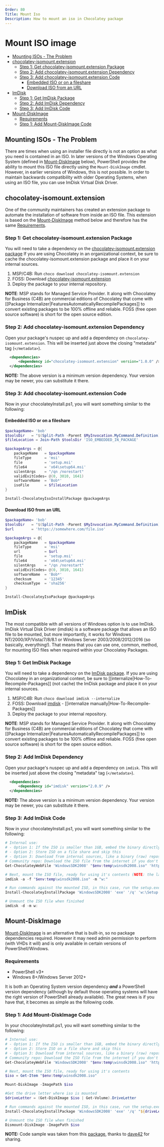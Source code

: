 ```yaml
---
Order: 80
Title: Mount Iso
Description: How to mount an iso in Chocolatey package
---
```


# Mount ISO image

<!-- TOC -->

- [Mounting ISOs - The Problem](#mounting-isos---the-problem)
- [chocolatey-isomount.extension](#chocolatey-isomount.extension)
  - [Step 1: Get chocolatey-isomount.extension Package](#step-1--get-chocolatey-isomountextension-package)
  - [Step 2: Add chocolatey-isomount.extension Dependency](#step-2--add-chocolatey-isomountextension-dependency)
  - [Step 3: Add chocolatey-isomount.extension Code](#step-3--add-chocolatey-isomountextension-code)
    - [Embedded ISO or on a fileshare](#embedded-iso-or-on-a-fileshare)
    - [Download ISO from an URL](#download-iso-from-an-url)
- [ImDisk](#imdisk)
  - [Step 1: Get ImDisk Package](#step-1-get-imdisk-package)
  - [Step 2: Add ImDisk Dependency](#step-2-add-imdisk-dependency)
  - [Step 3: Add ImDisk Code](#step-3-add-imdisk-code)
- [Mount-DiskImage](#mount-diskimage)
  - [Requirements](#requirements)
  - [Step 1: Add Mount-DiskImage Code](#step-1-add-mount-diskimage-code)

<!-- /TOC -->

## Mounting ISOs - The Problem
There are times when using an installer file directly is not an option as what you need is contained in an ISO. In later versions of the Windows Operating System (defined in [Mount-DiskImage](#mount-diskimage) below), PowerShell provides the ability to mount this ISO file directly using the `Mount-DiskImage` cmdlet.  However, in earlier versions of Windows, this is not possible. In order to maintain backwards compatibility with older Operating Systems, when using an ISO file, you can use ImDisk Virtual Disk Driver.

## chocolatey-isomount.extension
One of the community maintainers has created an extension package to automate the installation of software from inside an ISO file. This extension is based on the [Mount-DiskImage](#mount-diskimage) method below and therefore has the same [Requirements](#requirements).

### Step 1: Get chocolatey-isomount.extension Package
You will need to take a dependency on the [chocolatey-isomount.extension package](https://chocolatey.org/packages/chocolatey-isomount.extension) If you are using Chocolatey in an organizational context, be sure to cache the chocolatey-isomount.extension package and place it on your internal sources.

1. MSP/C4B: Run `choco download chocolatey-isomount.extension`
1. FOSS: Download [chocolatey-isomount.extension](https://chocolatey.org/api/v2/package/chocolatey-isomount.extension)
1. Deploy the package to your internal repository.

**NOTE**: MSP stands for Managed Service Provider. It along with Chocolatey for Business (C4B) are commercial editions of Chocolatey that come with [[Package Internalizer|FeaturesAutomaticallyRecompilePackages]] to convert existing packages to be 100% offline and reliable. FOSS (free open source software) is short for the open source edition.

### Step 2: Add chocolatey-isomount.extension Dependency
Open your package's nuspec up and add a dependency on `chocolatey-isomount.extension`. This will be inserted just above the closing "metadata" tag (`</metadata>`).

~~~xml
  <dependencies>
      <dependency id="chocolatey-isomount.extension" version="1.0.0" />
  </dependencies>
~~~

**NOTE:** The above version is a minimum version dependency. Your version may be newer, you can substitute it there.

### Step 3: Add chocolatey-isomount.extension Code
Now in your chocolateyInstall.ps1, you will want something similar to the following:

#### Embedded ISO or on a fileshare

~~~powershell
$packageName= 'bob'
$toolsDir   = "$(Split-Path -Parent $MyInvocation.MyCommand.Definition)"
$fileLocation = Join-Path $toolsDir 'ISO_EMBEDDED_IN_PACKAGE'

$packageArgs = @{
    packageName   = $packageName
    fileType      = 'msi'
    file          = 'setup.msi'
    file64        = 'x64\setup64.msi'
    silentArgs    = "/qn /norestart"
    validExitCodes= @(0, 3010, 1641)
    softwareName  = 'Bob*'
    isoFile       = $fileLocation
}

Install-ChocolateyIsoInstallPackage @packageArgs
~~~

#### Download ISO from an URL

~~~powershell
$packageName= 'bob'
$toolsDir   = "$(Split-Path -Parent $MyInvocation.MyCommand.Definition)"
$url        = 'https://somewhere.com/file.iso'

$packageArgs = @{
    packageName   = $packageName
    fileType      = 'msi'
    url           = $url
    file          = 'setup.msi'
    file64        = 'x64\setup64.msi'
    silentArgs    = "/qn /norestart"
    validExitCodes= @(0, 3010, 1641)
    softwareName  = 'Bob*'
    checksum      = '12345'
    checksumType  = 'sha256'
}

Install-ChocolateyIsoPackage @packageArgs
~~~

## ImDisk
The most compatible with all versions of Windows option is to use ImDisk. ImDisk Virtual Disk Driver (imdisk) is a software package that allows an ISO file to be mounted, but more importantly, it works for Windows NT/2000/XP/Vista/7/8/8.1 or Windows Server 2003/2008/2012/2016 (so basically, everything!). That means that you can use one, common, method, for mounting ISO files when required within your Chocolatey Packages.

### Step 1: Get ImDisk Package
You will need to take a dependency on the [ImDisk package](https://chocolatey.org/packages/imdisk). If you are using Chocolatey in an organizational context, be sure to [[internalize|How-To-Recompile-Packages]] (not cache) the ImDisk package and place it on your internal sources.

1. MSP/C4B: Run `choco download imdisk --internalize`
1. FOSS: Download [imdisk](https://chocolatey.org/api/v2/package/imdisk) - [[internalize manually|How-To-Recompile-Packages]]
1. Deploy the package to your internal repository.

**NOTE**: MSP stands for Managed Service Provider. It along with Chocolatey for Business (C4B) are commercial editions of Chocolatey that come with [[Package Internalizer|FeaturesAutomaticallyRecompilePackages]] to convert existing packages to be 100% offline and reliable. FOSS (free open source software) is short for the open source edition.

### Step 2: Add ImDisk Dependency
Open your package's nuspec up and add a dependency on `imdisk`. This will be inserted just above the closing "metadata" tag (`</metadata>`).

~~~xml
  <dependencies>
      <dependency id="imdisk" version="2.0.9" />
  </dependencies>
~~~

**NOTE:** The above version is a minimum version dependency. Your version may be newer, you can substitute it there.

### Step 3: Add ImDisk Code
Now in your chocolateyInstall.ps1, you will want something similar to the following:

~~~powershell
# Internal use:
# - Option 1: If the ISO is smaller than 1GB, embed the binary directly into the package for the most reliable use skip this
# - Option 2: Store ISO on a file share and skip this
# - Option 3: Download from internal sources, like a binary (raw) repository in Artifactory, Nexus, or ProGet.
# Community repo: Download the ISO file from the internet if you don't have distribution rights or the file is larger than 250MB.
Get-ChocolateyWebFile 'WindowsSDK2008' "$env:temp\winsdk2008.iso" 'http://download.microsoft.com/download/f/e/6/fe6eb291-e187-4b06-ad78-bb45d066c30f/6.0.6001.18000.367-KRMSDK_EN.iso'

# Next, mount the ISO file, ready for using it's contents (NOTE: the last parameter here is the drive letter that will be assigned to the mounted ISO)
imdisk -a -f "$env:temp\winsdk2008.iso" -m "w:"

# Run commands against the mounted ISO, in this case, run the setup.exe
Install-ChocolateyInstallPackage 'WindowsSDK2008' 'exe' '/q' 'w:\Setup.exe'

# Unmount the ISO file when finished
imdisk -d -m w:

~~~

## Mount-DiskImage
[Mount-DiskImage](https://docs.microsoft.com/en-us/powershell/module/storage/mount-diskimage)
is an alternative that is built-in, so no package dependencies required. However it may need admin permission to perform (with VHDs it will) and is only available in certain versions of PowerShell/Windows.

### Requirements
* PowerShell v3+
* Windows 8+/Windows Server 2012+

It is both an Operating System version dependency ***and*** a PowerShell version dependency (although by default those operating systems will have the right version of PowerShell already available). The great news is if you have that, it becomes as simple as the following code.

### Step 1: Add Mount-DiskImage Code
In your chocolateyInstall.ps1, you will want something similar to the following:

~~~powershell
# Internal use:
# - Option 1: If the ISO is smaller than 1GB, embed the binary directly into the package for the most reliable use skip this
# - Option 2: Store ISO on a file share and skip this
# - Option 3: Download from internal sources, like a binary (raw) repository in Artifactory, Nexus, or ProGet.
# Community repo: Download the ISO file from the internet if you don't have distribution rights or the file is larger than 250MB.
Get-ChocolateyWebFile 'WindowsSDK2008' "$env:temp\winsdk2008.iso" 'http://download.microsoft.com/download/f/e/6/fe6eb291-e187-4b06-ad78-bb45d066c30f/6.0.6001.18000.367-KRMSDK_EN.iso'

# Next, mount the ISO file, ready for using it's contents
$iso = Get-Item "$env:temp\winsdk2008.iso"

Mount-DiskImage -ImagePath $iso

#Get the drive letter where iso is mounted
$driveLetter = (Get-DiskImage $iso | Get-Volume).DriveLetter

# Run commands against the mounted ISO, in this case, run the setup.exe
Install-ChocolateyInstallPackage 'WindowsSDK2008' 'exe' '/q' "${driveLetter}:\Setup.exe"

# Unmount the ISO file when finished
Dismount-DiskImage -ImagePath $iso

~~~

**NOTE:** Code sample was taken from this [package](https://chocolatey.org/packages/WindowsSDK2008/6.0.6001), thanks to [dave42](https://chocolatey.org/profiles/dave42) for sharing.
